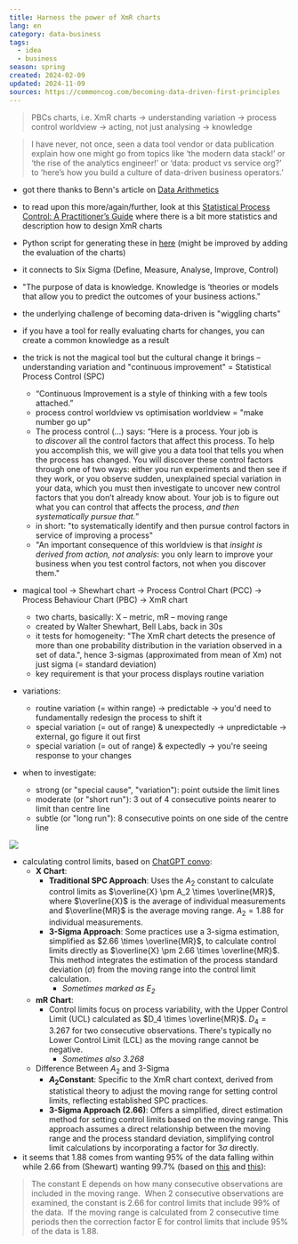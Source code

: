 ```yaml
---
title: Harness the power of XmR charts
lang: en
category: data-business
tags:
  - idea
  - business
season: spring
created: 2024-02-09
updated: 2024-11-09
sources: https://commoncog.com/becoming-data-driven-first-principles
---
```


> PBCs charts, i.e. XmR charts → understanding variation → process control worldview → acting, not just analysing → knowledge

> I have never, not once, seen a data tool vendor or data publication explain how one might go from topics like ‘the modern data stack!’ or ‘the rise of the analytics engineer!’ or ‘data: product vs service org?’ to ‘here’s how you build a culture of data-driven business operators.’

- got there thanks to Benn's article on [Data Arithmetics](https://benn.substack.com/p/data-arithmetic)
- to read upon this more/again/further, look at this [Statistical Process Control: A Practitioner’s Guide](https://two-wrongs.com/statistical-process-control-a-practitioners-guide.html) where there is a bit more statistics and description how to design XmR charts
- Python script for generating these in [here](https://github.com/Hagtronics/statistics-scripts/tree/main/python) (might be improved by adding the evaluation of the charts)
- it connects to Six Sigma (Define, Measure, Analyse, Improve, Control)

- "The purpose of data is knowledge. Knowledge is ‘theories or models that allow you to predict the outcomes of your business actions."
- the underlying challenge of becoming data-driven is "wiggling charts"
- if you have a tool for really evaluating charts for changes, you can create a common knowledge as a result
- the trick is not the magical tool but the cultural change it brings – understanding variation and "continuous improvement" =  Statistical Process Control (SPC) 
	- “Continuous Improvement is a style of thinking with a few tools attached.”
	- process control worldview vs optimisation worldview = "make number go up"
	- The process control (...) says: “Here is a process. Your job is to _discover_ all the control factors that affect this process. To help you accomplish this, we will give you a data tool that tells you when the process has changed. You will discover these control factors through one of two ways: either you run experiments and then see if they work, or you observe sudden, unexplained special variation in your data, which you must then investigate to uncover new control factors that you don’t already know about. Your job is to figure out what you can control that affects the process, _and then systematically pursue that._”
	- in short: "to systematically identify and then pursue control factors in service of improving a process"
	- "An important consequence of this worldview is that _insight is derived from action, not analysis_: you only learn to improve your business when you test control factors, not when you discover them."
- magical tool → Shewhart chart → Process Control Chart (PCC) → Process Behaviour Chart (PBC) → XmR chart 
	- two charts, basically: X – metric, mR – moving range
	- created by Walter Shewhart, Bell Labs, back in 30s
	- it tests for homogeneity: "The XmR chart detects the presence of more than one probability distribution in the variation observed in a set of data.", hence 3-sigmas (approximated from mean of Xm) not just sigma (= standard deviation)
	- key requirement is that your process displays routine variation
- variations:
	- routine variation (= within range) → predictable → you'd need to fundamentally redesign the process to shift it
	- special variation (= out of range) & unexpectedly → unpredictable → external, go figure it out first
	- special variation (= out of range) & expectedly → you're seeing response to your changes
- when to investigate:
	- strong (or "special cause", "variation"): point outside the limit lines
	- moderate (or "short run"): 3 out of 4 consecutive points nearer to limit than centre line
	- subtle (or "long run"): 8 consecutive points on one side of the centre line

![](../__files/xmr-charts.png)

- calculating control limits, based on [ChatGPT convo](https://chat.openai.com/c/e2d235af-dfcb-4a1c-b286-f949249590da):
	- **X Chart**:
	    - **Traditional SPC Approach**: Uses the $A_2$ constant to calculate control limits as $\overline{X} \pm A_2 \times \overline{MR}$, where $\overline{X}$ is the average of individual measurements and $\overline{MR}$ is the average moving range. $A_2 = 1.88$ for individual measurements.
	    - **3-Sigma Approach**: Some practices use a 3-sigma estimation, simplified as $2.66 \times \overline{MR}$, to calculate control limits directly as $\overline{X} \pm 2.66 \times \overline{MR}$. This method integrates the estimation of the process standard deviation ($\sigma$) from the moving range into the control limit calculation.
	        - *Sometimes marked as $E_2$*
	- **mR Chart**:
	    - Control limits focus on process variability, with the Upper Control Limit (UCL) calculated as $D_4 \times \overline{MR}$. $D_4 = 3.267$ for two consecutive observations. There's typically no Lower Control Limit (LCL) as the moving range cannot be negative.
	        - *Sometimes also $3.268$*
	- Difference Between $A_2$​ and 3-Sigma
		- **$A_2$​ Constant**: Specific to the XmR chart context, derived from statistical theory to adjust the moving range for setting control limits, reflecting established SPC practices.
		- **3-Sigma Approach (2.66)**: Offers a simplified, direct estimation method for setting control limits based on the moving range. This approach assumes a direct relationship between the moving range and the process standard deviation, simplifying control limit calculations by incorporating a factor for 3$\sigma$ directly.
- it seems that 1.88 comes from wanting 95% of the data falling within while 2.66 from (Shewart) wanting 99.7% (based on [this](http://openonlinecourses.com/cqi/xmr.asp) and [this](https://en.wikipedia.org/wiki/Control_chart)):
> The constant E depends on how many consecutive observations are included in the moving range.  When 2 consecutive observations are examined, the constant is 2.66 for control limits that include 99% of the data.  If the moving range is calculated from 2 consecutive time periods then the correction factor E for control limits that include 95% of the data is 1.88.
